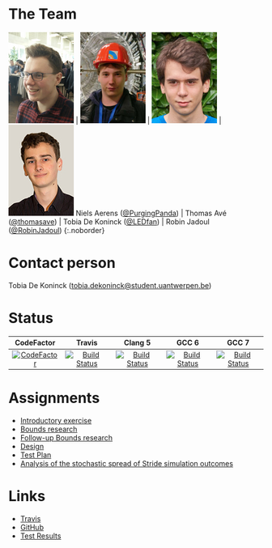 # The Team

![Picture of Niels Aerens](assets/images/niels.jpg) | ![Picture of Thomas Avé](assets/images/thomas.jpg) | ![Picture of Tobia De Koninck](assets/images/tobia.jpg) | ![Picture of Robin Jadoul](assets/images/robin.jpg)
Niels Aerens ([@PurgingPanda](https://github.com/PurgingPanda)) | Thomas Avé ([@thomasave](http://github.com/thomasave)) | Tobia De Koninck ([@LEDfan](https://github.com/LEDfan)) | Robin Jadoul ([@RobinJadoul](https://github.com/RobinJadoul))
{:.noborder}

# Contact person
Tobia De Koninck
([tobia.dekoninck@student.uantwerpen.be](mailto:tobia.dekoninck@student.uantwerpen.be))

# Status

| CodeFactor | Travis | Clang 5 |GCC 6 | GCC 7 |
| :--: | :--: | :--: | :--: | :--: |
| [![CodeFactor](https://www.codefactor.io/repository/github/ledfan/bachelorproef/badge)](https://www.codefactor.io/repository/github/ledfan/bachelorproef) | [![Build Status](https://travis-ci.com/LEDfan/Bachelorproef.svg?token=csyiPstpMdAYGLr6wqxd&branch=master)](https://travis-ci.com/LEDfan/Bachelorproef) | [![Build Status](https://ci.ledfan.be/buildStatus/icon?job=BachelorProef/Tests-compile-docker-clang-5)](https://ci.ledfan.be/job/BachelorProef/job/Tests-compile-docker-clang-5/) | [![Build Status](https://ci.ledfan.be/buildStatus/icon?job=BachelorProef/Tests-compile-docker-gcc-6)](https://ci.ledfan.be/job/BachelorProef/job/Tests-compile-docker-gcc-6/) | [![Build Status](https://ci.ledfan.be/buildStatus/icon?job=BachelorProef/Tests-compile-docker-gcc-7)](https://ci.ledfan.be/job/BachelorProef/job/Tests-compile-docker-gcc-7/) |

# Assignments

- [Introductory exercise](introduction)
- [Bounds research](bounds)
- [Follow-up Bounds research](https://ledfan.github.io/Bachelorproef/assets/src/week4/paper/main.pdf)
- [Design](design)
- [Test Plan](test-plan)
- [Analysis of the stochastic spread of Stride simulation outcomes](/assets/src/paper-stochastisch/main.pdf)


# Links

- [Travis](https://travis-ci.com/LEDfan/Bachelorproef)
- [GitHub](https://github.com/LEDfan/Bachelorproef)
- [Test Results](test-results)
